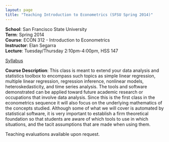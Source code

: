 ```yaml
---
layout: page
title: "Teaching Introduction to Econometrics (SFSU Spring 2014)"
---
```


**School**: San Francisco State University  
**Term**: Spring 2014  
**Course**: ECON 312 - Introduction to Econometrics  
**Instructor**: Elan Segarra  
**Lecture**: Tuesday/Thursday 2:10pm-4:00pm, HSS 147  

[Syllabus](../assets/Econ312SyllabusSP14.pdf)

**Course Description**: This class is meant to extend your data analysis and statistics toolbox to encompass such topics as simple linear regression, multiple linear regression, regression inference, nonlinear models, heteroskedasticity, and time series analysis. The tools and software demonstrated can be applied toward future academic research or occupations that involve data analysis. Since this is the first class in the econometrics sequence it will also focus on the underlying mathematics of the concepts studied. Although some of what we will cover is automated by statistical software, it is very important to establish a firm theoretical foundation so that students are aware of which tools to use in which situations, and the tacit assumptions that are made when using them.

Teaching evaluations available upon request.
